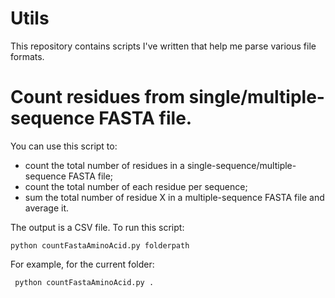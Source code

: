 # Utils
This repository contains scripts I've written that help me parse various file formats. 

# Count residues from single/multiple-sequence FASTA file.
You can use this script to:
- count the total number of residues in a single-sequence/multiple-sequence FASTA file;
- count the total number of each residue per sequence;
- sum the total number of residue X in a multiple-sequence FASTA file and average it. 

The output is a CSV file. 
To run this script: 

```python countFastaAminoAcid.py folderpath```

For example, for the current folder:

``` python countFastaAminoAcid.py .```
